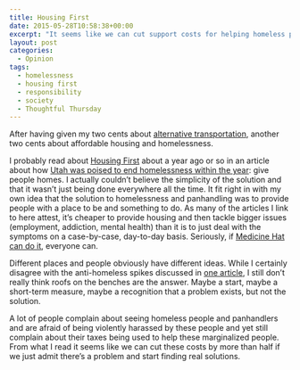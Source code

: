 ```yaml
---
title: Housing First
date: 2015-05-28T10:58:38+00:00
excerpt: "It seems like we can cut support costs for helping homeless people by more than half if we just admit there's a problem and start finding real solutions."
layout: post
categories:
  - Opinion
tags:
  - homelessness
  - housing first
  - responsibility
  - society
  - Thoughtful Thursday
---
```

After having given my two cents about [alternative transportation](http://craigmcn.ca/mindful-transportation.html), another two cents about affordable housing and homelessness.

I probably read about [Housing First](http://www.cbc.ca/radio/asithappens/wednesday-msf-united-nations-south-sudan-blue-whale-deaths-poe-statue-and-more-1.2903897/a-groundbreaking-study-suggests-giving-homeless-canadians-homes-first-saves-money-1.2903898) about a year ago or so in an article about how [Utah was poised to end homelessness within the year](http://www.motherjones.com/politics/2015/02/housing-first-solution-to-homelessness-utah): give people homes. I actually couldn&#8217;t believe the simplicity of the solution and that it wasn&#8217;t just being done everywhere all the time. It fit right in with my own idea that the solution to homelessness and panhandling was to provide people with a place to be and something to do. As many of the articles I link to here attest, it&#8217;s cheaper to provide housing and then tackle bigger issues (employment, addiction, mental health) than it is to just deal with the symptoms on a case-by-case, day-to-day basis. Seriously, if [Medicine Hat can do it](http://www.cbc.ca/radio/asithappens/as-it-happens-thursday-edition-1.3074402/medicine-hat-becomes-the-first-city-in-canada-to-eliminate-homelessness-1.3074742), everyone can.

Different places and people obviously have different ideas. While I certainly disagree with the anti-homeless spikes discussed in [one article](http://www.independent.co.uk/news/world/americas/vancouver-shelterbenches-show-up-londons-antihomeless-spikes-as-how-not-to-deal-with-rough-sleepers-9565941.html), I still don&#8217;t really think roofs on the benches are the answer. Maybe a start, maybe a short-term measure, maybe a recognition that a problem exists, but not the solution.

A lot of people complain about seeing homeless people and panhandlers and are afraid of being violently harassed by these people and yet still complain about their taxes being used to help these marginalized people. From what I read it seems like we can cut these costs by more than half if we just admit there&#8217;s a problem and start finding real solutions.